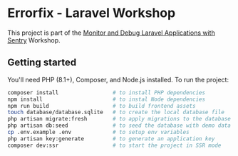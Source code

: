 # Errorfix - Laravel Workshop

This project is part of the [Monitor and Debug Laravel Applications with Sentry](https://sentry.io/resources/debug-laravel-with-sentry/) Workshop.

## Getting started

You'll need PHP (8.1+), Composer, and Node.js installed. To run the project:

```bash
composer install                 # to install PHP dependencies
npm install                      # to instal Node dependencies
npm run build                    # to build frontend assets
touch database/database.sqlite   # to create the local database file
php artisan migrate:fresh        # to apply migrations to the database
php artisan db:seed              # to seed the database with demo data
cp .env.example .env             # to setup env variables
php artisan key:generate         # to generate an application key
composer dev:ssr                 # to start the project in SSR mode
```
